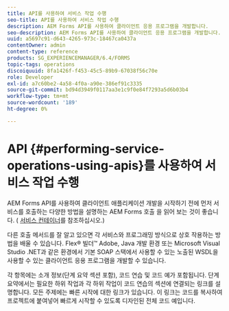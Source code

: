 ```yaml
---
title: API를 사용하여 서비스 작업 수행
seo-title: API를 사용하여 서비스 작업 수행
description: AEM Forms API를 사용하여 클라이언트 응용 프로그램을 개발합니다.
seo-description: AEM Forms API를 사용하여 클라이언트 응용 프로그램을 개발합니다.
uuid: a5697c91-d643-4265-973c-18467ca0437a
contentOwner: admin
content-type: reference
products: SG_EXPERIENCEMANAGER/6.4/FORMS
topic-tags: operations
discoiquuid: 8fa1426f-f453-45c5-89b9-67038f56c70e
role: Developer
exl-id: a7c60be2-4a58-4f0a-a90e-386ef91c3335
source-git-commit: bd94d3949f0117aa3e1c9f0e84f7293a5d6b03b4
workflow-type: tm+mt
source-wordcount: '189'
ht-degree: 0%

---
```


# API {#performing-service-operations-using-apis}를 사용하여 서비스 작업 수행

AEM Forms API를 사용하여 클라이언트 애플리케이션 개발을 시작하기 전에 먼저 서비스를 호출하는 다양한 방법을 설명하는 AEM Forms 호출 을 읽어 보는 것이 좋습니다. ( [서비스 컨테이너](/help/forms/developing/service-container.md#service-container)를 참조하십시오.)

다른 호출 메서드를 잘 알고 있으면 각 서비스와 프로그래밍 방식으로 상호 작용하는 방법을 배울 수 있습니다. Flex® 빌더™ Adobe, Java 개발 환경 또는 Microsoft Visual Studio .NET과 같은 환경에서 기본 SOAP 스택에서 사용할 수 있는 노출된 WSDL을 사용할 수 있는 클라이언트 응용 프로그램을 개발할 수 있습니다.

각 항목에는 소개 정보(단계 요약 섹션 포함), 코드 연습 및 코드 예가 포함됩니다. 단계 요약에서는 필요한 하위 작업과 각 하위 작업이 코드 연습의 섹션에 연결되는 링크를 설명합니다. 모든 주제에는 빠른 시작에 대한 링크가 있습니다. 이 링크는 코드를 복사하여 프로젝트에 붙여넣어 빠르게 시작할 수 있도록 디자인된 전체 코드 예입니다.
